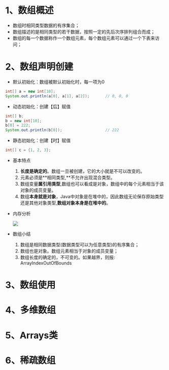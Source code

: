 # 1、数组概述

* 数组时相同类型数据的有序集合；
* 数组描述的是相同类型的若干数据，按照一定的先后次序排列组合而成；
* 数组的每一个数据称作一个数组元素，每个数组元素可以通过一个下表来访问；

# 2、数组声明创建

* 默认初始化：数组被默认初始化时，每一项为0

```java
int[] a = new int[10];
System.out.println(a[0], a[1], a[2]);		// 0, 0, 0
```

* 动态初始化：创建【后】赋值

```java
int[] b;
b = new int[10];
b[0] = 222;
System.out.println(b[0]);					// 222
```

* 静态初始化：创建【时】赋值

```java
int[] c = {1, 2, 3};
```

* 基本特点

  1. **长度是确定的**。数组一旦被创建，它的大小就是不可以改变的。
  2. 元素必须是**相同类型,**不允许出现混合类型。
  3. 数组变量**属引用类型**,数组也可以看成是对象，数组中的每个元素相当于该对象的成员变量。
  4. 数组**本身就是对象**，Java中对象是在堆中的，因此数组无论保存原始类型还是其他对象类型,**数组对象本身是在堆中的**。

* 内存分析

  ![](https://cdn.nlark.com/yuque/0/2021/png/114317/1640690132113-assets/web-upload/d4c60cfd-3e53-4474-96e2-73b5e1ec84cf.png?x-oss-process=image%2Fresize%2Cw_1000)

* 数组小结

  1. 数组是相同数据类型(数据类型可以为任意类型)的有序集合；
  2. 数组也是对象。数组元素相当于对象的成员变量；
  3. 数组长度的确定的，不可变的。如果越界，则报: ArrayIndexOutOfBounds

# 3、数组使用

# 4、多维数组

# 5、Arrays类

# 6、稀疏数组
